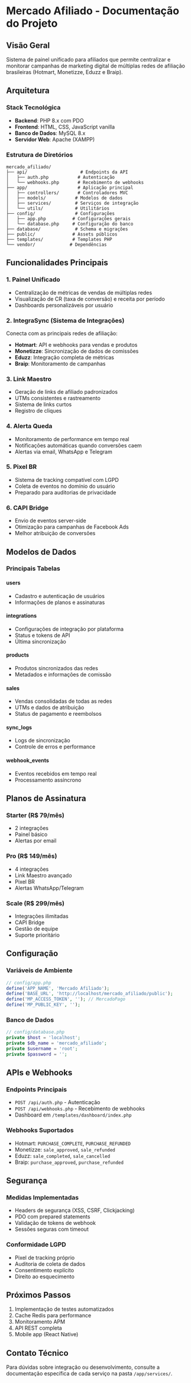 # Mercado Afiliado - Documentação do Projeto

## Visão Geral
Sistema de painel unificado para afiliados que permite centralizar e monitorar campanhas de marketing digital de múltiplas redes de afiliação brasileiras (Hotmart, Monetizze, Eduzz e Braip).

## Arquitetura

### Stack Tecnológica
- **Backend**: PHP 8.x com PDO
- **Frontend**: HTML, CSS, JavaScript vanilla
- **Banco de Dados**: MySQL 8.x
- **Servidor Web**: Apache (XAMPP)

### Estrutura de Diretórios
```
mercado_afiliado/
├── api/                    # Endpoints da API
│   ├── auth.php           # Autenticação
│   └── webhooks.php       # Recebimento de webhooks
├── app/                   # Aplicação principal
│   ├── controllers/       # Controladores MVC
│   ├── models/           # Modelos de dados
│   ├── services/         # Serviços de integração
│   └── utils/            # Utilitários
├── config/               # Configurações
│   ├── app.php          # Configurações gerais
│   └── database.php     # Configuração do banco
├── database/             # Schema e migrações
├── public/              # Assets públicos
├── templates/           # Templates PHP
└── vendor/             # Dependências
```

## Funcionalidades Principais

### 1. Painel Unificado
- Centralização de métricas de vendas de múltiplas redes
- Visualização de CR (taxa de conversão) e receita por período
- Dashboards personalizáveis por usuário

### 2. IntegraSync (Sistema de Integrações)
Conecta com as principais redes de afiliação:
- **Hotmart**: API e webhooks para vendas e produtos
- **Monetizze**: Sincronização de dados de comissões
- **Eduzz**: Integração completa de métricas
- **Braip**: Monitoramento de campanhas

### 3. Link Maestro
- Geração de links de afiliado padronizados
- UTMs consistentes e rastreamento
- Sistema de links curtos
- Registro de cliques

### 4. Alerta Queda
- Monitoramento de performance em tempo real
- Notificações automáticas quando conversões caem
- Alertas via email, WhatsApp e Telegram

### 5. Pixel BR
- Sistema de tracking compatível com LGPD
- Coleta de eventos no domínio do usuário
- Preparado para auditorias de privacidade

### 6. CAPI Bridge
- Envio de eventos server-side
- Otimização para campanhas de Facebook Ads
- Melhor atribuição de conversões

## Modelos de Dados

### Principais Tabelas

#### users
- Cadastro e autenticação de usuários
- Informações de planos e assinaturas

#### integrations
- Configurações de integração por plataforma
- Status e tokens de API
- Última sincronização

#### products
- Produtos sincronizados das redes
- Metadados e informações de comissão

#### sales
- Vendas consolidadas de todas as redes
- UTMs e dados de atribuição
- Status de pagamento e reembolsos

#### sync_logs
- Logs de sincronização
- Controle de erros e performance

#### webhook_events
- Eventos recebidos em tempo real
- Processamento assíncrono

## Planos de Assinatura

### Starter (R$ 79/mês)
- 2 integrações
- Painel básico
- Alertas por email

### Pro (R$ 149/mês)
- 4 integrações
- Link Maestro avançado
- Pixel BR
- Alertas WhatsApp/Telegram

### Scale (R$ 299/mês)
- Integrações ilimitadas
- CAPI Bridge
- Gestão de equipe
- Suporte prioritário

## Configuração

### Variáveis de Ambiente
```php
// config/app.php
define('APP_NAME', 'Mercado Afiliado');
define('BASE_URL', 'http://localhost/mercado_afiliado/public');
define('MP_ACCESS_TOKEN', ''); // MercadoPago
define('MP_PUBLIC_KEY', '');
```

### Banco de Dados
```php
// config/database.php
private $host = 'localhost';
private $db_name = 'mercado_afiliado';
private $username = 'root';
private $password = '';
```

## APIs e Webhooks

### Endpoints Principais
- `POST /api/auth.php` - Autenticação
- `POST /api/webhooks.php` - Recebimento de webhooks
- Dashboard em `/templates/dashboard/index.php`

### Webhooks Suportados
- Hotmart: `PURCHASE_COMPLETE`, `PURCHASE_REFUNDED`
- Monetizze: `sale_approved`, `sale_refunded`
- Eduzz: `sale_completed`, `sale_cancelled`
- Braip: `purchase_approved`, `purchase_refunded`

## Segurança

### Medidas Implementadas
- Headers de segurança (XSS, CSRF, Clickjacking)
- PDO com prepared statements
- Validação de tokens de webhook
- Sessões seguras com timeout

### Conformidade LGPD
- Pixel de tracking próprio
- Auditoria de coleta de dados
- Consentimento explícito
- Direito ao esquecimento

## Próximos Passos
1. Implementação de testes automatizados
2. Cache Redis para performance
3. Monitoramento APM
4. API REST completa
5. Mobile app (React Native)

## Contato Técnico
Para dúvidas sobre integração ou desenvolvimento, consulte a documentação específica de cada serviço na pasta `/app/services/`.